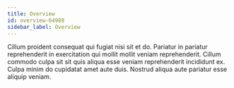 ```yaml
---
title: Overview
id: overview-64988
sidebar_label: Overview
---
```


Cillum proident consequat qui fugiat nisi sit et do. Pariatur in pariatur reprehenderit in exercitation qui mollit mollit veniam reprehenderit. Cillum commodo culpa sit sit quis aliqua esse veniam reprehenderit incididunt ex. Culpa minim do cupidatat amet aute duis. Nostrud aliqua aute pariatur esse aliquip veniam.

